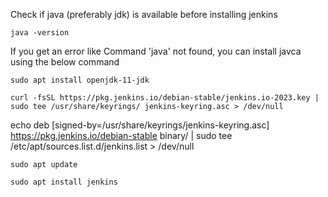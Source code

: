 Check if java (preferably jdk) is available before installing jenkins

    java -version

If you get an error like Command 'java' not found, you can install javca using the below command

    sudo apt install openjdk-11-jdk

    curl -fsSL https://pkg.jenkins.io/debian-stable/jenkins.io-2023.key | sudo tee /usr/share/keyrings/ jenkins-keyring.asc > /dev/null

  echo deb [signed-by=/usr/share/keyrings/jenkins-keyring.asc] https://pkg.jenkins.io/debian-stable binary/ | sudo tee /etc/apt/sources.list.d/jenkins.list > /dev/null

    sudo apt update

    sudo apt install jenkins
